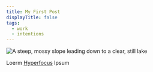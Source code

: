 ```yaml
---
title: My First Post
displayTitle: false
tags:
  - work
  - intentions
---
```


![A steep, mossy slope leading down to a clear, still lake](https://d2w9rnfcy7mm78.cloudfront.net/9055047/large_e47d72b309a720adfce1548c68fbe34f.jpg?1602344837?bc=0)

Loerm [Hyperfocus](https://eveningclass.bigcartel.com/product/ecsembling-1) Ipsum
